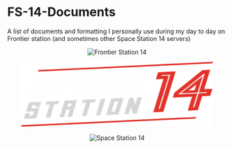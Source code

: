 # FS-14-Documents
A list of documents and formatting I personally use during my day to day on Frontier station (and sometimes other Space Station 14 servers)

<p align="center"> <img alt="Frontier Station 14" width="660" height="400" src="https://media2.giphy.com/media/v1.Y2lkPTc5MGI3NjExMDZ0d210Nm52djQ4b3V6ZWVqOTVlY3B1Z3YxeHExb3l2YjlweHgweiZlcD12MV9pbnRlcm5hbF9naWZfYnlfaWQmY3Q9cw/9pljDgHf4VnWOnKdOF/giphy.gif" /></p>

<p align="center"> <img alt="Frontier Station 14" width="440" height="150" src="https://github.com/new-frontiers-14/frontier-station-14/blob/30cdc70d8fcbf52f949337150bf42338ececbd80/Resources/Textures/Logo/logo.png?raw=true" /></p>

<p align="center"> <img alt="Space Station 14" width="440" height="150" src="https://raw.githubusercontent.com/space-wizards/asset-dump/de329a7898bb716b9d5ba9a0cd07f38e61f1ed05/github-logo.svg" /></p>
